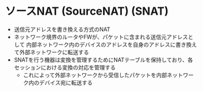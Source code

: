 # ソースNAT (SourceNAT) (SNAT)
- 送信元アドレスを書き換える方式のNAT
- ネットワーク境界のルータやFWが、パケットに含まれる送信元アドレスとして
  内部ネットワーク内のデバイスのアドレスを自身のアドレスに書き換えて外部ネットワークに転送する
- SNATを行う機器は変換を管理するためにNATテーブルを保持しており、各セッションにおける変換の対応を管理する
  - これによって外部ネットワークから受信したパケットを内部ネットワーク内のデバイス宛に転送する
